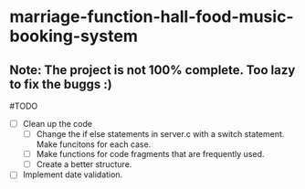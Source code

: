 # marriage-function-hall-food-music-booking-system
## Note: The project is not 100% complete. Too lazy to fix the buggs :)

#TODO
- [ ] Clean up the code
  - [ ] Change the if else statements in server.c with a switch statement. Make funcitons for each case.
  - [ ] Make functions for code fragments that are frequently used.
  - [ ] Create a better structure.
- [ ] Implement date validation.
